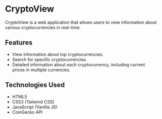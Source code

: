 # CryptoView

CryptoView is a web application that allows users to view information about various cryptocurrencies in real-time.

## Features

- View information about top cryptocurrencies.
- Search for specific cryptocurrencies.
- Detailed information about each cryptocurrency, including current prices in multiple currencies.

## Technologies Used

- HTML5
- CSS3 (Tailwind CSS)
- JavaScript (Vanilla JS)
- CoinGecko API
